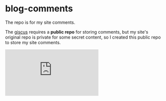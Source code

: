 # blog-comments

The repo is for my site comments.

The [giscus](https://giscus.app/) requires a **public repo** for storing comments, but my site's original repo is private for some secret content, so I created this public repo to store my site comments.

[![](https://s0.wp.com/mshots/v1/https://captainofphb.me?w=1920&h=1080)](https://captainofphb.me/)
